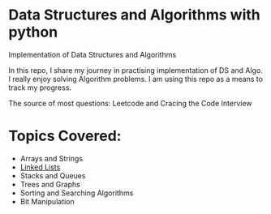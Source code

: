 # Data Structures and Algorithms with python
 Implementation of Data Structures and Algorithms

In this repo, I share my journey in practising implementation of DS and Algo. I really enjoy solving Algorithm problems. I am using this repo as a means to 
track my progress.

The source of most questions: Leetcode and Cracing the Code Interview

# Topics Covered:
- Arrays and Strings
- [Linked Lists](https://github.com/NKoech123/DataStructures_and_Algorithms/tree/main/DataStructures/Linkedlist#readme)
- Stacks and Queues
- Trees and Graphs
- Sorting and Searching Algorithms
- Bit Manipulation
 
 


